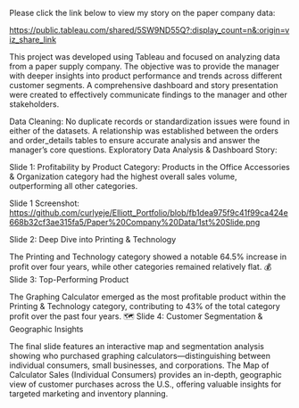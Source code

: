 Please click the link below to view my story on the paper company data: 

https://public.tableau.com/shared/5SW9ND55Q?:display_count=n&:origin=viz_share_link

This project was developed using Tableau and focused on analyzing data from a paper supply company. The objective was to provide the manager with deeper insights into product performance and trends across different customer segments. A comprehensive dashboard and story presentation were created to effectively communicate findings to the manager and other stakeholders.

Data Cleaning:
No duplicate records or standardization issues were found in either of the datasets.
A relationship was established between the orders and order_details tables to ensure accurate analysis and answer the manager’s core questions.
Exploratory Data Analysis & Dashboard Story: 

Slide 1: Profitability by Product Category: Products in the Office Accessories & Organization category had the highest overall sales volume, outperforming all other categories.

Slide 1 Screenshot: https://github.com/curlyeje/Elliott_Portfolio/blob/fb1dea975f9c41f99ca424e668b32cf3ae315fa5/Paper%20Company%20Data/1st%20Slide.png

Slide 2: Deep Dive into Printing & Technology

The Printing and Technology category showed a notable 64.5% increase in profit over four years, while other categories remained relatively flat.
💰 Slide 3: Top-Performing Product

The Graphing Calculator emerged as the most profitable product within the Printing & Technology category, contributing to 43% of the total category profit over the past four years.
🗺️ Slide 4: Customer Segmentation & Geographic Insights

The final slide features an interactive map and segmentation analysis showing who purchased graphing calculators—distinguishing between individual consumers, small businesses, and corporations.
The Map of Calculator Sales (Individual Consumers) provides an in-depth, geographic view of customer purchases across the U.S., offering valuable insights for targeted marketing and inventory planning.
